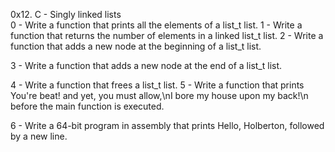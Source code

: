 0x12. C - Singly linked lists                              
0 - Write a function that prints all the elements of a list_t list.
                                                           1 - Write a function that returns the number of elements in a linked list_t list.
                                                           2 - Write a function that adds a new node at the beginning of a list_t list.

3 - Write a function that adds a new node at the end of a list_t list.

4 - Write a function that frees a list_t list.
                                                           5 - Write a function that prints You're beat! and yet, you must allow,\nI bore my house upon my back!\n before the main function is executed.

6 - Write a 64-bit program in assembly that prints Hello, Holberton, followed by a new line.
